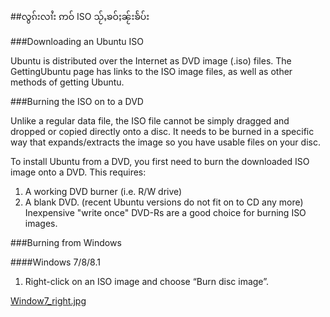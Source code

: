 ##လွၵ်းလၢႆး ဢဝ် ISO သႂ်ႇၶဝ်ႈၼႂ်းၶႅပ်း 

###Downloading an Ubuntu ISO

Ubuntu is distributed over the Internet as DVD image (.iso) files. The GettingUbuntu page has links to the ISO image files, as well as other methods of getting Ubuntu.

###Burning the ISO on to a DVD

Unlike a regular data file, the ISO file cannot be simply dragged and dropped or copied directly onto a disc. It needs to be burned in a specific way that expands/extracts the image so you have usable files on your disc. 

To install Ubuntu from a DVD, you first need to burn the downloaded ISO image onto a DVD. This requires:

1. A working DVD burner (i.e. R/W drive)
2. A blank DVD. (recent Ubuntu versions do not fit on to CD any more)
Inexpensive "write once" DVD-Rs are a good choice for burning ISO images.


###Burning from Windows


####Windows 7/8/8.1

1. Right-click on an ISO image and choose “Burn disc image”.


[Window7_right.jpg](https://help.ubuntu.com/community/BurningIsoHowto?action=AttachFile&do=get&target=windows7_right.jpg)